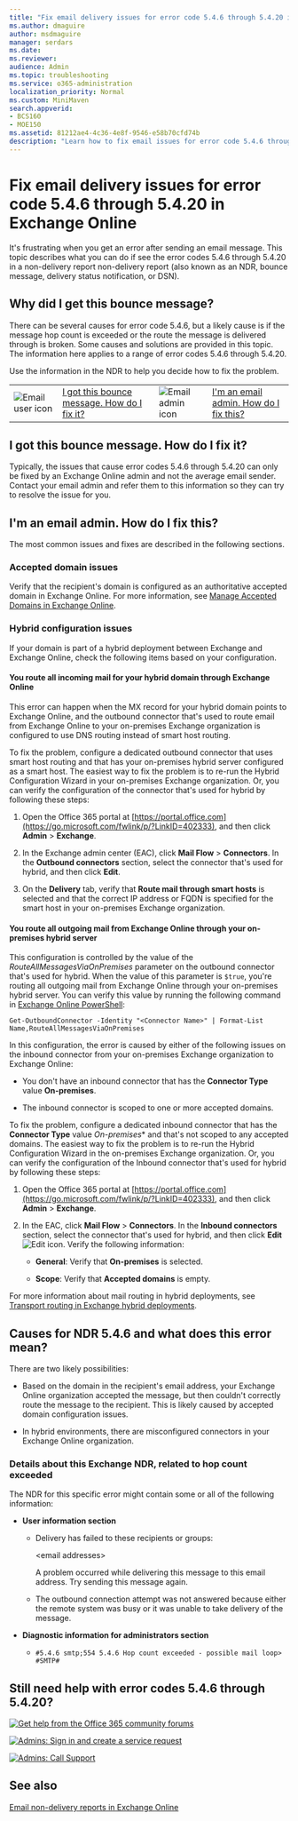 ```yaml
---
title: "Fix email delivery issues for error code 5.4.6 through 5.4.20 in Exchange Online"
ms.author: dmaguire
author: msdmaguire
manager: serdars
ms.date: 
ms.reviewer: 
audience: Admin
ms.topic: troubleshooting
ms.service: o365-administration
localization_priority: Normal
ms.custom: MiniMaven
search.appverid:
- BCS160
- MOE150
ms.assetid: 81212ae4-4c36-4e8f-9546-e58b70cfd74b
description: "Learn how to fix email issues for error code 5.4.6 through 5.4.20 in Exchange Online (hop count exceeded)."
---
```


# Fix email delivery issues for error code 5.4.6 through 5.4.20 in Exchange Online

It's frustrating when you get an error after sending an email message. This topic describes what you can do if see the error codes 5.4.6 through 5.4.20 in a non-delivery report non-delivery report (also known as an NDR, bounce message, delivery status notification, or DSN).

## Why did I get this bounce message?

There can be several causes for error code 5.4.6, but a likely cause is if the message hop count is exceeded or the route the message is delivered through is broken. Some causes and solutions are provided in this topic. The information here applies to a range of error codes 5.4.6 through 5.4.20.

Use the information in the NDR to help you decide how to fix the problem.

|||||
|:-----|:-----|:-----|:-----|
|![Email user icon](../../media/31425afd-41a9-435e-aa85-6886277c369b.png)|[I got this bounce message. How do I fix it?](#i-got-this-bounce-message-how-do-i-fix-it)|![Email admin icon](../../media/3d4c569e-b819-4a29-86b1-4b9619cf2acf.png)|[I'm an email admin. How do I fix this?](#im-an-email-admin-how-do-i-fix-this)|

## I got this bounce message. How do I fix it?

Typically, the issues that cause error codes 5.4.6 through 5.4.20 can only be fixed by an Exchange Online admin and not the average email sender. Contact your email admin and refer them to this information so they can try to resolve the issue for you.

## I'm an email admin. How do I fix this?

The most common issues and fixes are described in the following sections.

### Accepted domain issues

Verify that the recipient's domain is configured as an authoritative accepted domain in Exchange Online. For more information, see [Manage Accepted Domains in Exchange Online](https://technet.microsoft.com/library/jj945194.aspx).

### Hybrid configuration issues

If your domain is part of a hybrid deployment between Exchange and Exchange Online, check the following items based on your configuration.

#### You route all incoming mail for your hybrid domain through Exchange Online

This error can happen when the MX record for your hybrid domain points to Exchange Online, and the outbound connector that's used to route email from Exchange Online to your on-premises Exchange organization is configured to use DNS routing instead of smart host routing.

To fix the problem, configure a dedicated outbound connector that uses smart host routing and that has your on-premises hybrid server configured as a smart host. The easiest way to fix the problem is to re-run the Hybrid Configuration Wizard in your on-premises Exchange organization. Or, you can verify the configuration of the connector that's used for hybrid by following these steps:

1. Open the Office 365 portal at [https://portal.office.com](https://go.microsoft.com/fwlink/p/?LinkID=402333), and then click **Admin** \> **Exchange**.

2. In the Exchange admin center (EAC), click **Mail Flow** \> **Connectors**. In the **Outbound connectors** section, select the connector that's used for hybrid, and then click **Edit**.

3. On the **Delivery** tab, verify that **Route mail through smart hosts** is selected and that the correct IP address or FQDN is specified for the smart host in your on-premises Exchange organization.

#### You route all outgoing mail from Exchange Online through your on-premises hybrid server

This configuration is controlled by the value of the _RouteAllMessagesViaOnPremises_ parameter on the outbound connector that's used for hybrid. When the value of this parameter is `$true`, you're routing all outgoing mail from Exchange Online through your on-premises hybrid server. You can verify this value by running the following command in [Exchange Online PowerShell](https://docs.microsoft.com/powershell/exchange/exchange-online/exchange-online-powershell):

```
Get-OutboundConnector -Identity "<Connector Name>" | Format-List Name,RouteAllMessagesViaOnPremises
```

In this configuration, the error is caused by either of the following issues on the inbound connector from your on-premises Exchange organization to Exchange Online:

- You don't have an inbound connector that has the **Connector Type** value **On-premises**.

- The inbound connector is scoped to one or more accepted domains.

To fix the problem, configure a dedicated inbound connector that has the **Connector Type** value *On-premises** and that's not scoped to any accepted domains. The easiest way to fix the problem is to re-run the Hybrid Configuration Wizard in the on-premises Exchange organization. Or, you can verify the configuration of the Inbound connector that's used for hybrid by following these steps:

1. Open the Office 365 portal at [https://portal.office.com](https://go.microsoft.com/fwlink/p/?LinkID=402333), and then click **Admin** \> **Exchange**.

2. In the EAC, click **Mail Flow** \> **Connectors**. In the **Inbound connectors** section, select the connector that's used for hybrid, and then click **Edit** ![Edit icon](../../media/6f22ff21-4c94-4b91-a490-173a853c06e3.gif). Verify the following information:

   - **General**: Verify that **On-premises** is selected.

   - **Scope**: Verify that **Accepted domains** is empty.

For more information about mail routing in hybrid deployments, see [Transport routing in Exchange hybrid deployments](https://docs.microsoft.com/exchange/transport-routing).

## Causes for NDR 5.4.6 and what does this error mean?

There are two likely possibilities:

- Based on the domain in the recipient's email address, your Exchange Online organization accepted the message, but then couldn't correctly route the message to the recipient. This is likely caused by accepted domain configuration issues.

- In hybrid environments, there are misconfigured connectors in your Exchange Online organization.

### Details about this Exchange NDR, related to hop count exceeded

The NDR for this specific error might contain some or all of the following information:

- **User information section**

  - Delivery has failed to these recipients or groups:

     \<email addresses\>

     A problem occurred while delivering this message to this email address. Try sending this message again.

  - The outbound connection attempt was not answered because either the remote system was busy or it was unable to take delivery of the message.

- **Diagnostic information for administrators section**

  - `#5.4.6 smtp;554 5.4.6 Hop count exceeded - possible mail loop> #SMTP#`

## Still need help with error codes 5.4.6 through 5.4.20?

[![Get help from the Office 365 community forums](../../media/12a746cc-184b-4288-908c-f718ce9c4ba5.png)](https://go.microsoft.com/fwlink/p/?LinkId=518605)

[![Admins: Sign in and create a service request](../../media/10862798-181d-47a5-ae4f-3f8d5a2874d4.png)]( https://go.microsoft.com/fwlink/p/?LinkId=519124)

[![Admins: Call Support](../../media/9f262e67-e8c9-4fc0-85c2-b3f4cfbc064e.png)](https://go.microsoft.com/fwlink/p/?LinkID=518322)

## See also

[Email non-delivery reports in Exchange Online](non-delivery-reports-in-exchange-online.md)
